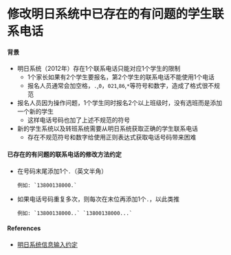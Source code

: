 # 修改明日系统中已存在的有问题的学生联系电话

#### 背景
* 明日系统（2012年）存在1个联系电话只能对应1个学生的限制
  * 1个家长如果有2个学生要报名，第2个学生的联系电话不能使用1个电话
  * 报名人员通常会加空格，`.`,`0`，`021`,`86`,`*`等符号和数字，造成了格式很不规范
* 报名人员因为操作问题，1个学生同时报名2个以上班级时，没有选班而是添加一个新的学生
  * 这样电话号码也加了上述不规范的符号
* 新的学生系统以及转班系统需要从明日系统获取正确的学生联系电话
  * 存在不规范符号和数字给使用正则表达式获取电话号码带来困难

#### 已存在的有问题的联系电话的修改方法约定
* 在号码末尾添加1个`.`（英文半角）

      例如: `13800138000.`      

* 如果电话号码重复多次，则每次在末位再添加1个`.`，以此类推

      例如: `13800138000..` `13800138000...`

#### References
* [明日系统信息输入约定](https://github.com/shchnmz/worklog/blob/master/software/doc/convention-of-ming800.md)

